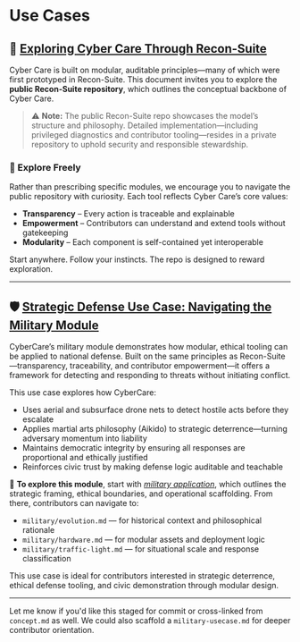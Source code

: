 # Use Cases

## 🔗 [Exploring Cyber Care Through Recon-Suite](https://github.com/Mark-a-Hamilton/Recon-Suite/blob/main/README.md)

Cyber Care is built on modular, auditable principles—many of which were first prototyped in Recon-Suite. This document invites you to explore the **public Recon-Suite repository**, which outlines the conceptual backbone of Cyber Care.

> ⚠️ **Note:** The public Recon-Suite repo showcases the model’s structure and philosophy. Detailed implementation—including privileged diagnostics and contributor tooling—resides in a private repository to uphold security and responsible stewardship.

### 🧭 Explore Freely

Rather than prescribing specific modules, we encourage you to navigate the public repository with curiosity. Each tool reflects Cyber Care’s core values:

- **Transparency** – Every action is traceable and explainable  
- **Empowerment** – Contributors can understand and extend tools without gatekeeping  
- **Modularity** – Each component is self-contained yet interoperable  

Start anywhere. Follow your instincts. The repo is designed to reward exploration.

---

## 🛡️ [Strategic Defense Use Case: Navigating the Military Module](../military/introduction.md)

CyberCare’s military module demonstrates how modular, ethical tooling can be applied to national defense. Built on the same principles as Recon-Suite—transparency, traceability, and contributor empowerment—it offers a framework for detecting and responding to threats without initiating conflict.

This use case explores how CyberCare:

- Uses aerial and subsurface drone nets to detect hostile acts before they escalate  
- Applies martial arts philosophy (Aikido) to strategic deterrence—turning adversary momentum into liability  
- Maintains democratic integrity by ensuring all responses are proportional and ethically justified  
- Reinforces civic trust by making defense logic auditable and teachable  

🧭 **To explore this module**, start with [*military application*](../military/introduction.md), which outlines the strategic framing, ethical boundaries, and operational scaffolding. From there, contributors can navigate to:

- `military/evolution.md` — for historical context and philosophical rationale  
- `military/hardware.md` — for modular assets and deployment logic  
- `military/traffic-light.md` — for situational scale and response classification  

This use case is ideal for contributors interested in strategic deterrence, ethical defense tooling, and civic demonstration through modular design.

---

Let me know if you'd like this staged for commit or cross-linked from `concept.md` as well. We could also scaffold a `military-usecase.md` for deeper contributor orientation.
